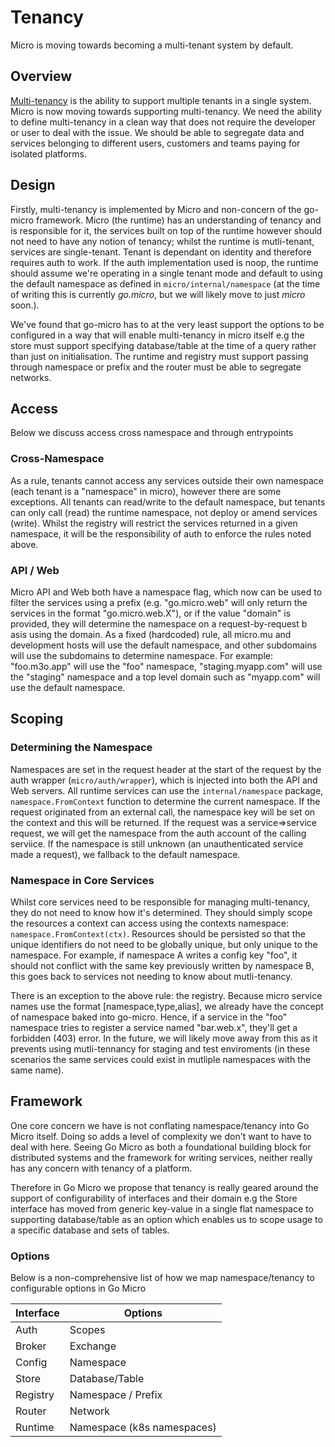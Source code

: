 # Tenancy

Micro is moving towards becoming a multi-tenant system by default.

## Overview

[Multi-tenancy](https://en.wikipedia.org/wiki/Multitenancy) is the ability to support multiple tenants in a single system. 
Micro is now moving towards supporting multi-tenancy. We need the ability to define multi-tenancy in a clean way that 
does not require the developer or user to deal with the issue. We should be able to segregate data and services belonging 
to different users, customers and teams paying for isolated platforms.

## Design

Firstly, multi-tenancy is implemented by Micro and non-concern of the go-micro framework. Micro (the runtime) has an understanding of tenancy and is responsible for it, the services built on top of the runtime however should not need to have any notion of tenancy; whilst the runtime is mutli-tenant, services are single-tenant. Tenant is dependant on identity and therefore requires auth to work. If the auth implementation used is noop, the runtime should assume we're operating in a single tenant mode and default to using the default namespace as defined in `micro/internal/namespace` (at the time of writing this is currently *go.micro*, but we will likely move to just *micro* soon.).

We've found that go-micro has to at the very least support the options to be configured in a way that will enable multi-tenancy in micro itself e.g the store must support specifying database/table at the time of a query rather than just on initialisation. The runtime and registry must support passing through namespace or prefix and the router must be able to segregate networks.

## Access

Below we discuss access cross namespace and through entrypoints

### Cross-Namespace

As a rule, tenants cannot access any services outside their own namespace (each tenant is a "namespace" in micro), however there are some exceptions. All tenants can read/write to the default namespace, but tenants can only call (read) the runtime namespace, not deploy or amend services (write). Whilst the registry will restrict the services returned in a given namespace, it will be the responsibility of auth to enforce the rules noted above.

### API / Web

Micro API and Web both have a namespace flag, which now can be used to filter the services using a prefix (e.g. "go.micro.web" will only return the services in the format "go.micro.web.X"), or if the value "domain" is provided, they will determine the namespace on a request-by-request b asis using the domain. As a fixed (hardcoded) rule, all micro.mu and development hosts will use the default namespace, and other subdomains will use the subdomains to determine namespace. For example: "foo.m3o.app" will use the "foo" namespace, "staging.myapp.com" will use the "staging" namespace and a top level domain such as "myapp.com" will use the default namespace.

## Scoping

### Determining the Namespace

Namespaces are set in the request header at the start of the request by the auth wrapper (`micro/auth/wrapper`), which is injected into both the API and Web servers. All runtime services can use the `internal/namespace` package, `namespace.FromContext` function to determine the current namespace. If the request originated from an external call, the namespace key will be set on the context and this will be returned. If the request was a service=>service request, we will get the namespace from the auth account of the calling serviice. If the namespace is still unknown (an unauthenticated service made a request), we fallback to the default namespace.


### Namespace in Core Services

Whilst core services need to be responsible for managing multi-tenancy, they do not need to know how it's determined. They should simply scope the resources a context can access using the contexts namespace: `namespace.FromContext(ctx)`. Resources should be persisted so that the unique identifiers do not need to be globally unique, but only unique to the namespace. For example, if namespace A writes a config key "foo", it should not conflict with the same key previously written by namespace B, this goes back to services not needing to know about mutli-tenancy.

There is an exception to the above rule: the registry. Because micro service names use the format [namespace,type,alias], we already have the concept of namespace baked into go-micro. Hence, if a service in the "foo" namespace tries to register a service named "bar.web.x", they'll get a forbidden (403) error. In the future, we will likely move away from this as it prevents using mutli-tennancy for staging and test enviroments (in these scenarios the same services could exist in mutliple namespaces with the same name).

## Framework

One core concern we have is not conflating namespace/tenancy into Go Micro itself. Doing so adds a level of complexity we don't want to have to deal with here. Seeing Go Micro as both a foundational building block for distributed systems and the framework for writing services, neither really has any concern with tenancy of a platform.

Therefore in Go Micro we propose that tenancy is really geared around the support of configurability of interfaces and their domain e.g the Store interface has moved from generic key-value in a single flat namespace to supporting database/table as an option which enables us to scope usage to a specific database and sets of tables.

### Options

Below is a non-comprehensive list of how we map namespace/tenancy to configurable options in Go Micro

Interface | Options
--- | ---
Auth  | Scopes
Broker | Exchange
Config | Namespace
Store | Database/Table
Registry | Namespace / Prefix
Router | Network
Runtime | Namespace (k8s namespaces)

